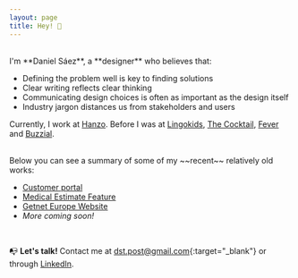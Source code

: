 ```yaml
---
layout: page
title: Hey! 👋
---
```



<br>
I'm **Daniel Sáez**, a **designer** who believes that:

- Defining the problem well is key to finding solutions
- Clear writing reflects clear thinking
- Communicating design choices is often as important as the design itself
- Industry jargon distances us from stakeholders and users 


Currently, I work at [Hanzo](https://hanzo.es/). Before I was at [Lingokids](https://lingokids.com/), [The Cocktail](https://the-cocktail.com/en), [Fever](https://feverup.com/) and [Buzzial](https://buzzial.com/).

<br>
Below you can see a summary of some of my ~~recent~~ relatively old works:

- [Customer portal](https://danielszt.github.io/projects/customer-portal/)
- [Medical Estimate Feature](https://danielszt.github.io/projects/medical-estimates/)
- [Getnet Europe Website](https://danielszt.github.io/projects/getnet-europe/)
- *More coming soon!*

<br>

📭 **Let's talk!** Contact me at [dst.post@gmail.com](mailto:dst.post@gmail.com){:target="_blank"} or through [LinkedIn](https://www.linkedin.com/in/daniel-s%C3%A1ez-torregrosa/).


